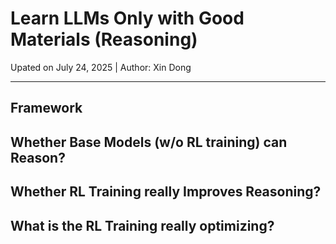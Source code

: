 # Learn LLMs Only with Good Materials (Reasoning)


Upated on July 24, 2025 | Author: Xin Dong

--- 
## Framework 


## Whether Base Models (w/o RL training) can Reason?


## Whether RL Training really Improves Reasoning?


## What is the RL Training really optimizing?





